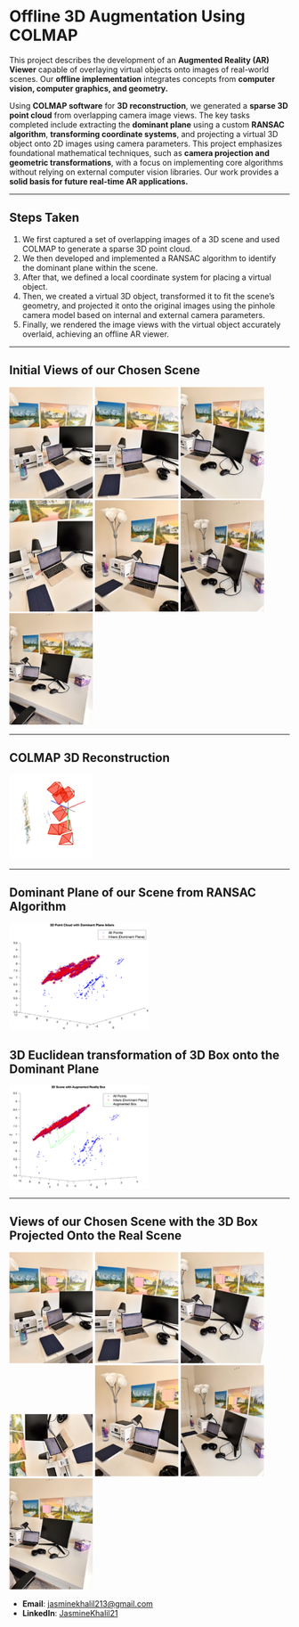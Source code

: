 # Offline 3D Augmentation Using COLMAP

This project describes the development of an **Augmented Reality (AR) Viewer** capable of overlaying virtual objects onto images of real-world scenes. Our **offline implementation** integrates concepts from **computer vision, computer graphics, and geometry.** 

Using **COLMAP software** for **3D reconstruction**, we generated a **sparse 3D point cloud** from overlapping camera image views. The key tasks completed include extracting the **dominant plane** using a custom **RANSAC algorithm**, **transforming coordinate systems**, and projecting a virtual 3D object onto 2D images using camera parameters. This project emphasizes foundational mathematical techniques, such as **camera projection and geometric transformations**, with a focus on implementing core algorithms without relying on external computer vision libraries. Our work provides a **solid basis for future real-time AR applications.**

---

## Steps Taken

1. We first captured a set of overlapping images of a 3D scene and used COLMAP to generate a sparse 3D point cloud. 
2. We then developed and implemented a RANSAC algorithm to identify the dominant plane within the scene.
3. After that, we defined a local coordinate system for placing a virtual object.
4. Then, we created a virtual 3D object, transformed it to fit the scene’s geometry, and projected it onto the original images using the pinhole camera model based on internal and external camera parameters.
5. Finally, we rendered the image
views with the virtual object accurately overlaid, achieving an
offline AR viewer.

---

## Initial Views of our Chosen Scene 


<img src="image1.JPG" alt="View 1" style="width:150px;"/> <img src="image2.JPG" alt="View 2" style="width:150px;"/>
<img src="image3.JPG" alt="View 3" style="width:150px;"/>
<img src="image4.JPG" alt="View 4" style="width:150px;"/>
<img src="image5.JPG" alt="View 5" style="width:150px;"/>
<img src="image6.JPG" alt="View 6" style="width:150px;"/>
<img src="image7.JPG" alt="View 7" style="width:150px;"/>


---

## COLMAP 3D Reconstruction

<img src="colmapreconstruction.png" alt="COLMAP Reconstruction" style="width:150px;"/>

---

## Dominant Plane of our Scene from RANSAC Algorithm

<img src="Results/dominantplane.png" alt="Dominant Plane" style="width:250px;"/>


## 3D Euclidean transformation of 3D Box onto the Dominant Plane

<img src="Results/3Dscenewithbox.png" alt="3D Scene with Box" style="width:250px;"/>

--- 

## Views of our Chosen Scene with the 3D Box Projected Onto the Real Scene

<img src="Results/pinkbox1.png" alt="View 1" style="width:150px;"/> <img src="Results/pinkbox2.png" alt="View 1" style="width:150px;"/>
<img src="Results/pinkbox3.png" alt="View 1" style="width:150px;"/>
<img src="Results/pinkbox4.png" alt="View 1" style="width:150px;"/>
<img src="Results/pinkbox5.png" alt="View 1" style="width:150px;"/>
<img src="Results/pinkbox6.png" alt="View 1" style="width:150px;"/>
<img src="Results/pinkbox7.png" alt="View 1" style="width:150px;"/>

- **Email**: [jasminekhalil213@gmail.com](mailto:jasminekhalil213@gmail.com)  
- **LinkedIn**: [JasmineKhalil21](https://www.linkedin.com/in/jasminekhalil21/)